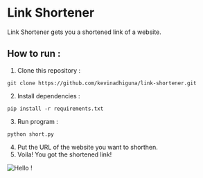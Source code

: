 # Link Shortener

Link Shortener gets you a shortened link of a website.

## How to run :
1) Clone this repository :
```
git clone https://github.com/kevinadhiguna/link-shortener.git
```
2) Install dependencies :
```
pip install -r requirements.txt
```
3) Run program :
```
python short.py
```
4) Put the URL of the website you want to shorthen.
5) Voila! You got the shortened link!


![Hello !](https://api.visitorbadge.io/api/VisitorHit?user=kevinadhiguna&repo=link-shortener&label=thanks%20for%20dropping%20in%20!&labelColor=%23000000&countColor=%23FFFFFF)

